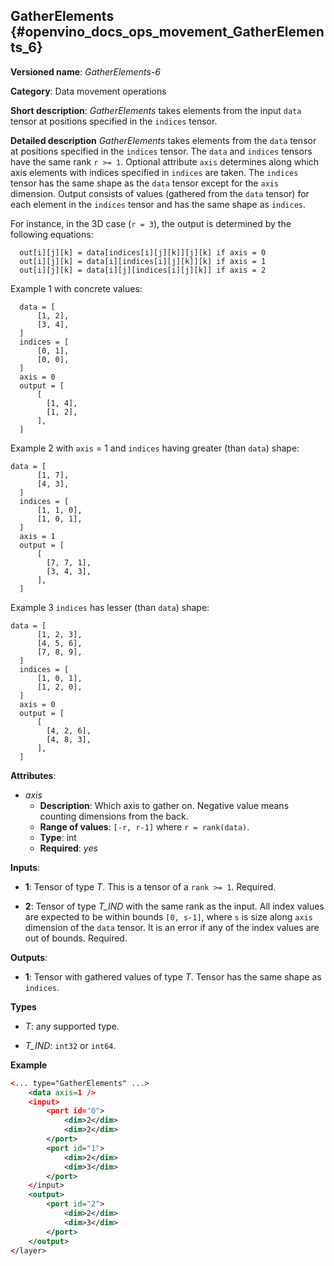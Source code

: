 ## GatherElements <a name="GatherElements"></a> {#openvino_docs_ops_movement_GatherElements_6}

**Versioned name**: *GatherElements-6*

**Category**: Data movement operations

**Short description**: *GatherElements* takes elements from the input `data` tensor at positions specified in the `indices` tensor.

**Detailed description** *GatherElements* takes elements from the `data` tensor at positions specified in the `indices` tensor. 
The `data` and `indices` tensors have the same rank `r >= 1`. Optional attribute `axis` determines 
along which axis elements with indices specified in `indices` are taken. The `indices` tensor has the same shape as 
the `data` tensor except for the `axis` dimension. Output consists of values (gathered from the `data` tensor) for each 
element in the `indices` tensor and has the same shape as `indices`.

For instance, in the 3D case (`r = 3`), the output is determined by the following equations:
```
  out[i][j][k] = data[indices[i][j][k]][j][k] if axis = 0
  out[i][j][k] = data[i][indices[i][j][k]][k] if axis = 1
  out[i][j][k] = data[i][j][indices[i][j][k]] if axis = 2
```
Example 1 with concrete values:
```
  data = [
      [1, 2],
      [3, 4],
  ]
  indices = [
      [0, 1],
      [0, 0],
  ]
  axis = 0
  output = [
      [
        [1, 4],
        [1, 2],
      ],
  ]
```
Example 2 with `axis` = 1 and `indices` having greater (than `data`) shape:
```
data = [
      [1, 7],
      [4, 3],
  ]
  indices = [
      [1, 1, 0],
      [1, 0, 1],
  ]
  axis = 1
  output = [
      [
        [7, 7, 1],
        [3, 4, 3],
      ],
  ]
```

Example 3 `indices` has lesser (than `data`) shape:
```
data = [
      [1, 2, 3],
      [4, 5, 6],
      [7, 8, 9],
  ]
  indices = [
      [1, 0, 1],
      [1, 2, 0],
  ]
  axis = 0
  output = [
      [
        [4, 2, 6],
        [4, 8, 3],
      ],
  ]
```

**Attributes**:
* *axis* 
  * **Description**: Which axis to gather on. Negative value means counting dimensions from the back. 
  * **Range of values**: `[-r, r-1]` where `r = rank(data)`.
  * **Type**: int
  * **Required**: *yes*


**Inputs**:

* **1**:  Tensor of type *T*. This is a tensor of a `rank >= 1`. Required.

* **2**:  Tensor of type *T_IND* with the same rank as the input. All index values are expected to be within
 bounds `[0, s-1]`, where `s` is size along `axis` dimension of the `data` tensor. It is an error if any of the index 
 values are out of bounds. Required.

**Outputs**:

*   **1**: Tensor with gathered values of type *T*. Tensor has the same shape as `indices`. 

**Types**
      
* *T*: any supported type.

* *T_IND*: `int32` or `int64`.

**Example**

```xml
<... type="GatherElements" ...>
    <data axis=1 />
    <input>
        <port id="0">
            <dim>2</dim>
            <dim>2</dim>
        </port>
        <port id="1">
            <dim>2</dim>
            <dim>3</dim>
        </port>
    </input>
    <output>
        <port id="2">
            <dim>2</dim>
            <dim>3</dim>
        </port>
    </output>
</layer>
```
